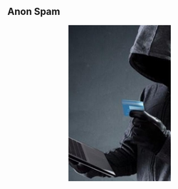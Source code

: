 <p align="center">
<h2>Anon Spam</h2>
</p>
<p align="center">
<img src ="img.jpg" >                                          
</p>
